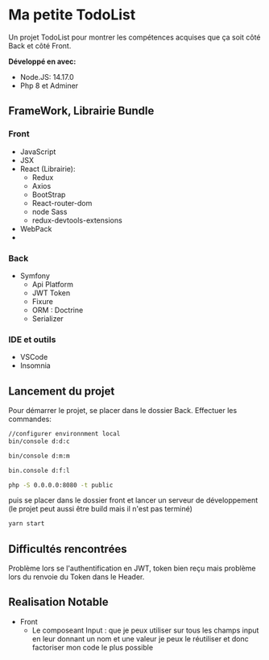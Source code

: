 # Ma petite TodoList

Un projet TodoList pour montrer les compétences acquises que ça soit côté Back et côté Front.

**Développé en avec:**
- Node.JS: 14.17.0
- Php 8 et Adminer


## FrameWork, Librairie Bundle

### Front

- JavaScript
- JSX
- React (Librairie):
    - Redux
    - Axios
    - BootStrap
    - React-router-dom
    - node Sass
    - redux-devtools-extensions
- WebPack
- 
### Back

- Symfony
  - Api Platform
  - JWT Token
  - Fixure
  - ORM : Doctrine
  - Serializer

### IDE et outils

- VSCode
- Insomnia
  
## Lancement du projet

Pour démarrer le projet, se placer dans le dossier Back.
Effectuer les commandes:

```bash
//configurer environnment local
bin/console d:d:c
```

```bash
bin/console d:m:m
```

```bash
bin.console d:f:l
```

```bash
php -S 0.0.0.0:8080 -t public
```

puis se placer dans le dossier front et lancer un serveur de développement (le projet peut aussi être build mais il n'est pas terminé)

```bash
yarn start
```

## Difficultés rencontrées

Problème lors se l'authentification en JWT, token bien reçu mais problème lors du renvoie du Token dans le Header.


## Realisation Notable

- Front
  - Le composeant Input : que je peux utiliser sur tous les champs input en leur donnant un nom et une valeur je peux le réutiliser et donc factoriser mon code le plus possible